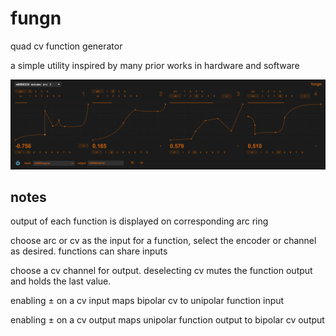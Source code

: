 # fungn

quad cv function generator

a simple utility inspired by many prior works in hardware and software

![](media/screen-shot.png)

## notes

output of each function is displayed on corresponding arc ring

choose arc or cv as the input for a function, select the encoder or
channel as desired. functions can share inputs

choose a cv channel for output. deselecting cv mutes the function
output and holds the last value.

enabling ± on a cv input maps bipolar cv to unipolar function input

enabling ± on a cv output maps unipolar function output to bipolar cv
output

